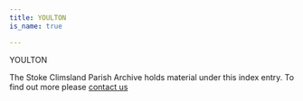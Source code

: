 ```yaml
---
title: YOULTON
is_name: true

---
```


YOULTON


The Stoke Climsland Parish Archive holds material under this index entry. To find out more please [contact us](/contact/)
